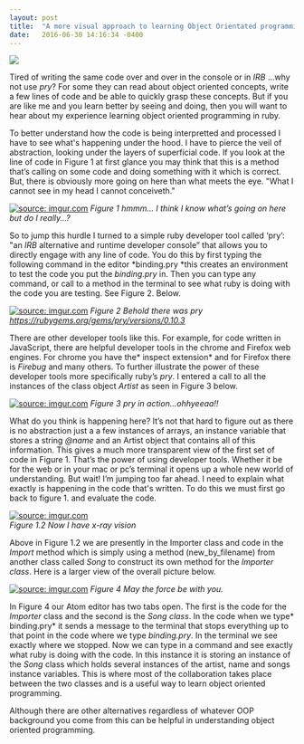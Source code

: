 ```yaml
---
layout: post
title:  "A more visual approach to learning Object Orientated programming."
date:   2016-06-30 14:16:34 -0400
---
```


<script async src="//pagead2.googlesyndication.com/pagead/js/adsbygoogle.js"></script>
<script>
  (adsbygoogle = window.adsbygoogle || []).push({
    google_ad_client: "ca-pub-9291847703941010",
    enable_page_level_ads: true
  });
</script>

![](http://vignette1.wikia.nocookie.net/spongebob/images/f/f2/Spongebob_12_big_eyes.jpg/revision/latest?cb=20120113194744)

Tired of writing the same code over and over in the console or in *IRB* ...why not use *pry*? For some they can read about object oriented concepts, write a few lines of code and be able to quickly grasp these concepts. But if you are like me and you learn better by seeing and doing, then you will want to hear about my experience learning object oriented programming in ruby. 

To better understand how the code is being interpretted and processed I have to see what's happening under the hood. I have to pierce the veil of abstraction, looking under the layers of superficial code. If you look at the line of code in Figure 1 at first glance you may think that this is a method that’s calling on some code and doing something with it which is correct. But, there is obviously more going on here than what meets the eye. "What I cannot see in my head I cannot conceiveth."

<a href="http://imgur.com/9IKZJ54"><img src="http://i.imgur.com/9IKZJ54.jpg" title="source: imgur.com" /></a>
*Figure 1 hmmm… I think I know what’s going on here but do I really…?*

So to jump this hurdle I turned to a simple ruby developer tool called ‘pry’: "an *IRB* alternative and runtime developer console” that allows you to directly engage with any line of code. You do this by first typing the following command in the editor *binding.pry *this creates an environment to test the code you put the *binding.pry* in. Then you can type any command, or call to a method in the terminal to see what ruby is doing with the code you are testing. See Figure 2. Below.

<a href="http://imgur.com/Ynx0Ub9"><img src="http://i.imgur.com/Ynx0Ub9.jpg" title="source: imgur.com" /></a>
*Figure 2 Behold there was pry*
*https://rubygems.org/gems/pry/versions/0.10.3*

There are other developer tools like this. For example, for code written in JavaScript, there are helpful developer tools in the chrome and Firefox web engines. For chrome you have the* inspect extension* and for Firefox there is *Firebug* and many others.
To further illustrate the power of these developer tools more specifically ruby’s *pry*. I entered a call to all the instances of the class object *Artist* as seen in Figure 3 below. 

<a href="http://imgur.com/v02M66a"><img src="http://i.imgur.com/v02M66a.jpg" title="source: imgur.com" /></a> 
*Figure 3 pry in action...ohhyeeaa!!* 

What do you think is happening here? It’s not that hard to figure out as there is no abstraction just a a few instances of arrays, an instance variable that stores a string *@name* and an Artist object that contains all of this information. This gives a much more transparent view of the first set of code in Figure 1. That’s the power of using developer tools. Whether it be for the web or in your mac or pc’s terminal it opens up a whole new world of understanding. But wait! I’m jumping too far ahead. I need to explain what exactly is happening in the code that's written. To do this we must first go back to figure 1. and evaluate the code. 
 
<a href="http://imgur.com/9IKZJ54"><img src="http://i.imgur.com/9IKZJ54.jpg" title="source: imgur.com" /></a>  
*Figure 1.2  Now I have x-ray vision*

Above in Figure 1.2 we are presently in the Importer class and code in the *Import* method which is simply using a method (new_by_filename) from another class called *Song* to construct its own method for the *Importer class*. Here is a larger view of the overall picture below.

<a href="http://imgur.com/9IKZJ54"><img src="http://i.imgur.com/9IKZJ54.jpg" title="source: imgur.com" /></a>
*Figure 4 May the force be with you.*

In Figure 4 our Atom editor has two tabs open. The first is the code for the *Importer* class and the second is the *Song class*. In the code when we type* binding.pry* it sends a message to the terminal that stops everything up to that point in the code where we type *binding.pry*.  In the terminal we see exactly where we stopped. Now we can type in a command and see exactly what ruby is doing with the code. In this instance it is storing an instance of the *Song* class which holds several instances of the artist, name and songs instance variables. 
This is where most of the collaboration takes place between the two classes and is a useful way to learn object oriented programming. 

Although there are other alternatives regardless of whatever OOP background you come from this can be helpful in understanding object oriented programming.   

